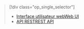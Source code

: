 > [!div class="op_single_selector"]
> * [<span data-ttu-id="cb52f-101">Interface utilisateur web</span><span class="sxs-lookup"><span data-stu-id="cb52f-101">Web UI</span></span>](../articles/hdinsight/hdinsight-hadoop-manage-ambari.md)
> * [<span data-ttu-id="cb52f-102">API REST</span><span class="sxs-lookup"><span data-stu-id="cb52f-102">REST API</span></span>](../articles/hdinsight/hdinsight-hadoop-manage-ambari-rest-api.md)
> 
> 

